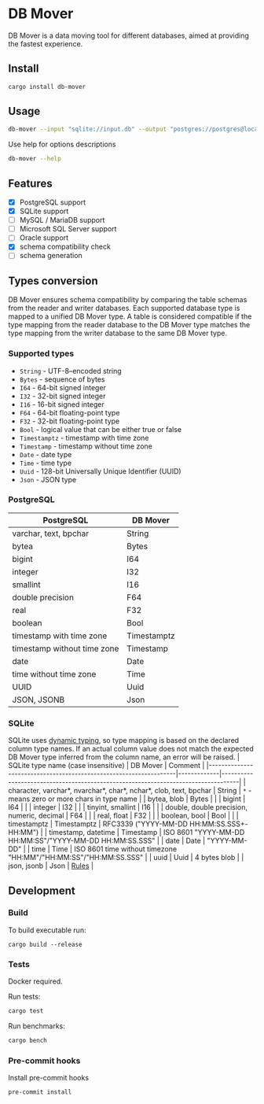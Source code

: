 # DB Mover

DB Mover is a data moving tool for different databases, aimed at providing the fastest experience.

## Install

```bash
cargo install db-mover
```

## Usage

```bash
db-mover --input "sqlite://input.db" --output "postgres://postgres@localhost/postgres" --table "table_name"
```

Use help for options descriptions
```bash
db-mover --help
```

## Features

- [x] PostgreSQL support
- [x] SQLite support
- [ ] MySQL / MariaDB support
- [ ] Microsoft SQL Server support
- [ ] Oracle support
- [x] schema compatibility check
- [ ] schema generation

## Types conversion

DB Mover ensures schema compatibility by comparing the table schemas from the reader and writer databases. Each supported database type is mapped to a unified DB Mover type. A table is considered compatible if the type mapping from the reader database to the DB Mover type matches the type mapping from the writer database to the same DB Mover type.

### Supported types

- `String` - UTF-8–encoded string
- `Bytes` - sequence of bytes
- `I64` - 64-bit signed integer
- `I32` - 32-bit signed integer
- `I16` - 16-bit signed integer
- `F64` - 64-bit floating-point type
- `F32` - 32-bit floating-point type
- `Bool` - logical value that can be either true or false
- `Timestamptz` - timestamp with time zone
- `Timestamp` - timestamp without time zone
- `Date` - date type
- `Time` - time type
- `Uuid` - 128-bit Universally Unique Identifier (UUID)
- `Json` - JSON type

### PostgreSQL

| PostgreSQL                  | DB Mover    |
| ----------                  | --------    |
| varchar, text, bpchar       | String      |
| bytea                       | Bytes       |
| bigint                      | I64         |
| integer                     | I32         |
| smallint                    | I16         |
| double precision            | F64         |
| real                        | F32         |
| boolean                     | Bool        |
| timestamp with time zone    | Timestamptz |
| timestamp without time zone | Timestamp   |
| date                        | Date        |
| time without time zone      | Time        |
| UUID                        | Uuid        |
| JSON, JSONB                 | Json        |

### SQLite

SQLite uses [dynamic typing](https://www.sqlite.org/datatype3.html), so type mapping is based on the declared column type names. If an actual column value does not match the expected DB Mover type inferred from the column name, an error will be raised.
| SQLite type name (case insensitive)                               | DB Mover    | Comment                                                                           |
|-------------------------------------------------------------------|-------------|-----------------------------------------------------------------------------------|
| character, varchar*, nvarchar*, char*, nchar*, clob, text, bpchar | String      | `*` - means zero or more chars in type name                                       |
| bytea, blob                                                       | Bytes       |                                                                                   |
| bigint                                                            | I64         |                                                                                   |
| integer                                                           | I32         |                                                                                   |
| tinyint, smallint                                                 | I16         |                                                                                   |
| double, double precision, numeric, decimal                        | F64         |                                                                                   |
| real, float                                                       | F32         |                                                                                   |
| boolean, bool                                                     | Bool        |                                                                                   |
| timestamptz                                                       | Timestamptz | RFC3339 ("YYYY-MM-DD HH:MM:SS.SSS+-HH:MM")                                        |
| timestamp, datetime                                               | Timestamp   | ISO 8601 "YYYY-MM-DD HH:MM:SS"/"YYYY-MM-DD HH:MM:SS.SSS"                          |
| date                                                              | Date        | "YYYY-MM-DD"                                                                      |
| time                                                              | Time        | ISO 8601 time without timezone "HH:MM"/"HH:MM:SS"/"HH:MM:SS.SSS"                  |
| uuid                                                              | Uuid        | 4 bytes blob                                                                      |
| json, jsonb                                                       | Json        | [Rules](https://docs.rs/rusqlite/latest/src/rusqlite/types/serde_json.rs.html#31) |

## Development

### Build

To build executable run:
```
cargo build --release
```

### Tests
Docker required.

Run tests:
```bash
cargo test
```

Run benchmarks:
```bash
cargo bench
```

### Pre-commit hooks

Install pre-commit hooks
```bash
pre-commit install
```
